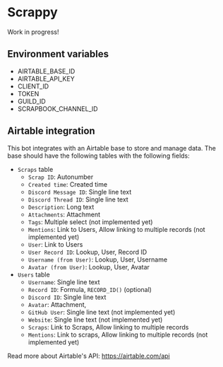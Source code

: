 # Scrappy
Work in progress!

## Environment variables
- AIRTABLE_BASE_ID
- AIRTABLE_API_KEY
- CLIENT_ID
- TOKEN
- GUILD_ID
- SCRAPBOOK_CHANNEL_ID

## Airtable integration
This bot integrates with an Airtable base to store and manage data. The base should have the following tables with the following fields:
- `Scraps` table
  - `Scrap ID`: Autonumber
  - `Created time`: Created time
  - `Discord Message ID`: Single line text
  - `Discord Thread ID`: Single line text
  - `Description`: Long text
  - `Attachments`: Attachment
  - `Tags`: Multiple select (not implemented yet)
  - `Mentions`: Link to Users, Allow linking to multiple records (not implemented yet)
  - `User`: Link to Users
  - `User Record ID`: Lookup, User, Record ID
  - `Username (from User)`: Lookup, User, Username
  - `Avatar (from User)`: Lookup, User, Avatar
- `Users` table
  - `Username`: Single line text
  - `Record ID`: Formula, `RECORD_ID()` (optional)
  - `Discord ID`: Single line text
  - `Avatar`: Attachment,
  - `GitHub User`: Single line text (not implemented yet)
  - `Website`: Single line text (not implemented yet)
  - `Scraps`: Link to Scraps, Allow linking to multiple records
  - `Mentions`: Link to scraps, Allow linking to multiple records (not implemented yet)

Read more about Airtable's API: https://airtable.com/api